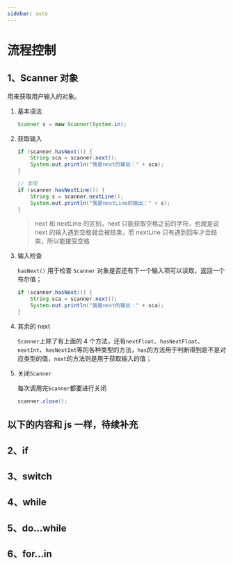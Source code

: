 ```yaml
---
sidebar: auto
---
```


# 流程控制

## 1、Scanner 对象

用来获取用户输入的对象。

1. 基本语法

   ```java
   Scanner s = new Scanner(System.in);
   ```

2. 获取输入

   ```java
   if (scanner.hasNext()) {
       String sca = scanner.next();
       System.out.println("我是next的输出：" + sca);
   }

   // 常用
   if (scanner.hasNextLine()) {
       String s = scanner.nextLine();
       System.out.println("我是nextLine的输出：" + s);
   }
   ```

   > next 和 nextLine 的区别，next 只能获取空格之前的字符，也就是说 next 的输入遇到空格就会被结束，而 nextLine 只有遇到回车才会结束，所以能接受空格

3. 输入检查

   `hasNext()` 用于检查 `Scanner` 对象是否还有下一个输入项可以读取，返回一个布尔值；

   ```java
   if (scanner.hasNext()) {
       String sca = scanner.next();
       System.out.println("我是next的输出：" + sca);
   }
   ```

4. 其余的 next

   `Scanner`上除了有上面的 4 个方法，还有`nextFloat`、`hasNextFloat`、`nextInt`、`hasNextInt`等的各种类型的方法，`has`的方法用于判断得到是不是对应类型的值，`next`的方法则是用于获取输入的值；

5. 关闭`Scanner`

   每次调用完`Scanner`都要进行关闭

   ```java
   scanner.close();
   ```

## 以下的内容和 js 一样，待续补充

## 2、if

## 3、switch

## 4、while

## 5、do...while

## 6、for...in

